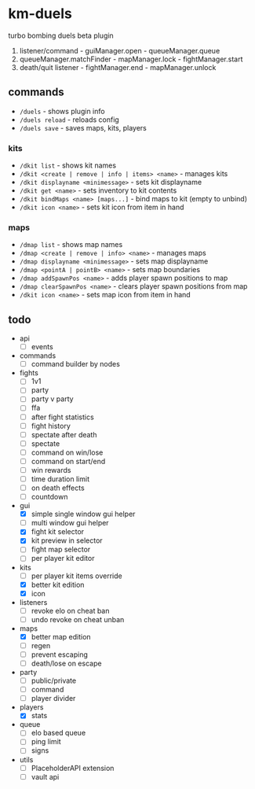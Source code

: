 # km-duels
turbo bombing duels beta plugin

1. listener/command - guiManager.open - queueManager.queue
2. queueManager.matchFinder - mapManager.lock - fightManager.start
3. death/quit listener - fightManager.end - mapManager.unlock

## commands
- `/duels` - shows plugin info
- `/duels reload` - reloads config
- `/duels save` - saves maps, kits, players
### kits
- `/dkit list` - shows kit names
- `/dkit <create | remove | info | items> <name>` - manages kits
- `/dkit displayname <minimessage>` - sets kit displayname
- `/dkit get <name>` - sets inventory to kit contents
- `/dkit bindMaps <name> [maps...]` - bind maps to kit (empty to unbind)
- `/dkit icon <name>` - sets kit icon from item in hand
### maps
- `/dmap list` - shows map names
- `/dmap <create | remove | info> <name>` - manages maps
- `/dmap displayname <minimessage>` - sets map displayname
- `/dmap <pointA | pointB> <name>` - sets map boundaries
- `/dmap addSpawnPos <name>` - adds player spawn positions to map
- `/dmap clearSpawnPos <name>` - clears player spawn positions from map
- `/dkit icon <name>` - sets map icon from item in hand


## todo
- api
    - [ ] events
- commands
    - [ ] command builder by nodes
- fights
    - [ ] 1v1
    - [ ] party
    - [ ] party v party
    - [ ] ffa
    - [ ] after fight statistics
    - [ ] fight history
    - [ ] spectate after death
    - [ ] spectate
    - [ ] command on win/lose
    - [ ] command on start/end
    - [ ] win rewards
    - [ ] time duration limit
    - [ ] on death effects
    - [ ] countdown
- gui
    - [x] simple single window gui helper
    - [ ] multi window gui helper
    - [x] fight kit selector
    - [x] kit preview in selector
    - [ ] fight map selector
    - [ ] per player kit editor
- kits
    - [ ] per player kit items override
    - [x] better kit edition
    - [x] icon
- listeners
    - [ ] revoke elo on cheat ban
    - [ ] undo revoke on cheat unban
- maps
    - [x] better map edition
    - [ ] regen
    - [ ] prevent escaping
    - [ ] death/lose on escape
- party
    - [ ] public/private
    - [ ] command
    - [ ] player divider
- players
    - [x] stats
- queue
    - [ ] elo based queue
    - [ ] ping limit
    - [ ] signs
- utils
    - [ ] PlaceholderAPI extension
    - [ ] vault api
